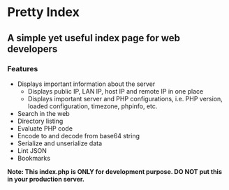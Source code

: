 # Pretty Index

## A simple yet useful index page for web developers

### Features
* Displays important information about the server
	- Displays public IP, LAN IP, host IP and remote IP in one place
	- Displays important server and PHP configurations, i.e. PHP version, loaded configuration, timezone, phpinfo, etc.
* Search in the web
* Directory listing
* Evaluate PHP code
* Encode to and decode from base64 string
* Serialize and unserialize data
* Lint JSON
* Bookmarks

**Note: This index.php is ONLY for development purpose. DO NOT put this in your production server.**

